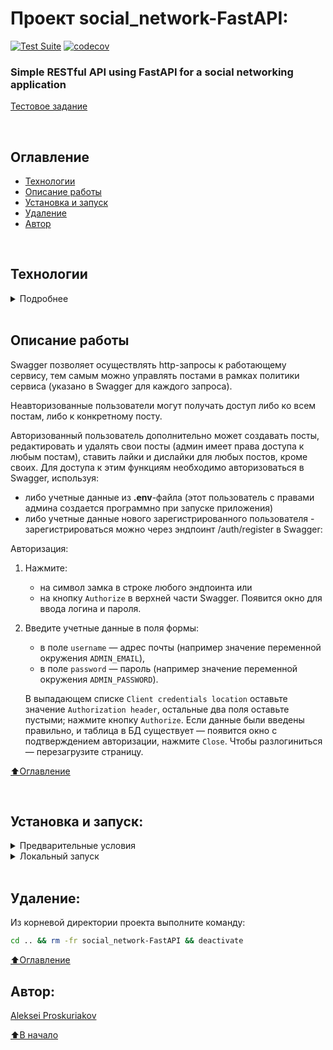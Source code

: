 # Проект social_network-FastAPI: 

[![Test Suite](https://github.com/alexpro2022/social_network-FastAPI/actions/workflows/main%20copy.yml/badge.svg)](https://github.com/alexpro2022/social_network-FastAPI/actions/workflows/main%20copy.yml)
[![codecov](https://codecov.io/gh/alexpro2022/social_network-FastAPI/branch/main/graph/badge.svg?token=FfeaO0NLzk)](https://codecov.io/gh/alexpro2022/social_network-FastAPI)

### Simple RESTful API using FastAPI for a social networking application

[Тестовое задание](https://docs.google.com/document/d/1_ZMjuXB0DnioQW7w30mrsA2WYzcdbWII4omgPvdPGQo/edit)

<br>

## Оглавление
- [Технологии](#технологии)
- [Описание работы](#описание-работы)
- [Установка и запуск](#установка-и-запуск)
- [Удаление](#удаление)
- [Автор](#автор)

<br>

## Технологии
<details><summary>Подробнее</summary><br>

[![Python](https://img.shields.io/badge/python-3.10%20%7C%203.11-blue?logo=python)](https://www.python.org/)
[![FastAPI](https://img.shields.io/badge/-FastAPI-464646?logo=fastapi)](https://fastapi.tiangolo.com/)
[![Pydantic](https://img.shields.io/badge/-Pydantic-464646?logo=Pydantic)](https://docs.pydantic.dev/)
[![Uvicorn](https://img.shields.io/badge/-Uvicorn-464646?logo=Uvicorn)](https://www.uvicorn.org/)
[![PostgreSQL](https://img.shields.io/badge/-PostgreSQL-464646?logo=PostgreSQL)](https://www.postgresql.org/)
[![asyncpg](https://img.shields.io/badge/-asyncpg-464646?logo=PostgreSQL)](https://pypi.org/project/asyncpg/)
[![SQLAlchemy](https://img.shields.io/badge/SQLAlchemy-v2.0-blue?logo=sqlalchemy)](https://www.sqlalchemy.org/)
[![Alembic](https://img.shields.io/badge/-Alembic-464646?logo=alembic)](https://alembic.sqlalchemy.org/en/latest/)
[![docker_compose](https://img.shields.io/badge/-Docker%20Compose-464646?logo=docker)](https://docs.docker.com/compose/)
[![Nginx](https://img.shields.io/badge/-NGINX-464646?logo=NGINX)](https://nginx.org/ru/)
[![Pytest](https://img.shields.io/badge/-Pytest-464646?logo=Pytest)](https://docs.pytest.org/en/latest/)
[![Pytest-asyncio](https://img.shields.io/badge/-Pytest--asyncio-464646?logo=Pytest-asyncio)](https://pypi.org/project/pytest-asyncio/)
<!--[![docker_hub](https://img.shields.io/badge/-Docker_Hub-464646?logo=docker)](https://hub.docker.com/)-->

[⬆️Оглавление](#оглавление)

</details>

<br>

## Описание работы

Swagger позволяет осуществлять http-запросы к работающему сервису, тем самым можно управлять постами в рамках политики сервиса (указано в Swagger для каждого запроса).

Неавторизованные пользователи могут получать доступ либо ко всем постам, либо к конкретному посту. 

Авторизованный пользователь дополнительно может создавать посты, редактировать и удалять свои посты (админ имеет права доступа к любым постам), ставить лайки и дислайки для любых постов, кроме своих. Для доступа к этим функциям необходимо авторизоваться в Swagger, используя: 
  - либо учетные данные из **.env**-файла (этот пользователь с правами админа создается программно при запуске приложения)
  - либо учетные данные нового зарегистрированного пользователя - зарегистрироваться можно через эндпоинт /auth/register  в Swagger:

Авторизация:
 1. Нажмите:
    - на символ замка в строке любого эндпоинта или 
    - на кнопку `Authorize` в верхней части Swagger. 
     Появится окно для ввода логина и пароля.

 2. Введите учетные данные в поля формы: 
    - в поле `username` — адрес почты (например значение переменной окружения `ADMIN_EMAIL`), 
    - в поле `password` — пароль (например значение переменной окружения `ADMIN_PASSWORD`). 
    
    В выпадающем списке `Client credentials location` оставьте значение `Authorization header`, 
    остальные два поля оставьте пустыми; нажмите кнопку `Authorize`. 
Если данные были введены правильно, и таблица в БД существует — появится окно с подтверждением авторизации, нажмите `Close`.
Чтобы разлогиниться — перезагрузите страницу.

[⬆️Оглавление](#оглавление)

<br>

## Установка и запуск:

<details><summary>Предварительные условия</summary>
 
Предполагается, что пользователь установил [Docker](https://docs.docker.com/engine/install/) и [Docker Compose](https://docs.docker.com/compose/install/) на локальной машине или на удаленном сервере, где проект будет запускаться в контейнерах. Проверить наличие можно выполнив команды:

```bash
docker --version && docker-compose --version
```
<h1></h1></details>

<details><summary>Локальный запуск</summary> 

1. Клонируйте репозиторий с GitHub и введите данные для переменных окружения (значения даны для примера, но их можно оставить):

```bash
git clone https://github.com/alexpro2022/social_network-FastAPI.git && \
cd social_network-FastAPI && \
cp env_example .env && \
nano .env
```

<details><summary>Uvicorn/SQLite3</summary>

2. Создайте и активируйте виртуальное окружение:
   * Если у вас Linux/macOS
   ```bash
    python -m venv venv && source venv/bin/activate
   ```
   * Если у вас Windows
   ```bash
    python -m venv venv && source venv/Scripts/activate
   ```

3. Установите в виртуальное окружение все необходимые зависимости из файла **requirements.txt**:
```bash
python -m pip install --upgrade pip && pip install -r requirements.txt
```

4. В проекте уже инициализирована система миграций Alembic с настроенной автогенерацией имен внешних ключей моделей и создан файл первой миграции. Чтобы ее применить, необходимо выполнить команду:
```bash
alembic upgrade head
```
Будут созданы все таблицы из файла миграций.

5. Запуск приложения - из корневой директории проекта выполните команду:
```bash
uvicorn app.main:app
```
Сервер Uvicorn запустит приложение по адресу http://127.0.0.1:8000.
Администрирование приложения может быть осуществлено через Swagger доступный по адресу http://127.0.0.1:8000/docs .

6. Остановить Uvicorn можно комбинацией клавиш Ctl-C.
<h1></h1></details>


<details><summary>Docker Compose/PostgreSQL</summary> 

2. Из корневой директории проекта выполните команду:
```bash
docker compose -f infra/local/docker-compose.yml up -d --build
```
Проект будет развернут в трех docker-контейнерах (db, web, nginx) по адресу http://localhost.
Администрирование приложения может быть осуществлено через Swagger доступный по адресу http://localhost/docs .

3. Остановить docker и удалить контейнеры можно командой из корневой директории проекта:
```bash
docker compose -f infra/local/docker-compose.yml down
```
Если также необходимо удалить том базы данных:
```bash
docker compose -f infra/local/docker-compose.yml down -v
```
<h1></h1></details>

Для создания тестовых постов можно воспользоваться следующими данными:

```json
{
  "title": "Yet New post title.",
  "content": "Yet New post content."
}
```

```json
{
  "title": "Another New post title.",
  "content": "Another New post content."
}
```
 
[⬆️Оглавление](#оглавление)

</details>

<br>

## Удаление:
Из корневой директории проекта выполните команду:
```bash
cd .. && rm -fr social_network-FastAPI && deactivate
```
  
[⬆️Оглавление](#оглавление)



## Автор:
[Aleksei Proskuriakov](https://github.com/alexpro2022)

[⬆️В начало](#Проект-social_network-FastAPI)
